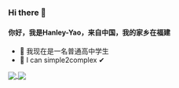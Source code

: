 ### Hi there 👋

#### 你好，我是Hanley-Yao，来自中国，我的家乡在福建

- 👀 我现在是一名普通高中学生
- 🌱 I can simple2complex ✔

<a href="https://github.com/Hanley-Yao">
  <!-- Change the `github-readme-stats.anuraghazra1.vercel.app` to `github-readme-stats.vercel.app`  -->
  <img align="center" src="https://github-readme-stats.vercel.app/api?username=Hanley-Yao&show_icons=true&theme=tokyonight&hide=contribs,prs&count_private=true&include_all_commits=true&hide_border=tree&locale=cn" />
</a>
<a href="https://github.com/Hanley-Yao">
  <img align="center" src="https://github-readme-stats.vercel.app/api/top-langs/?username=Hanley-Yao&hide=HTML,Tcl,Shell,javascript,VHDL,V,SystemVerilog&langs_count=10&theme=tokyonight&locale=cn&include_all_commits=tree&hide_border=tree&layout=compact" />
</a>  

